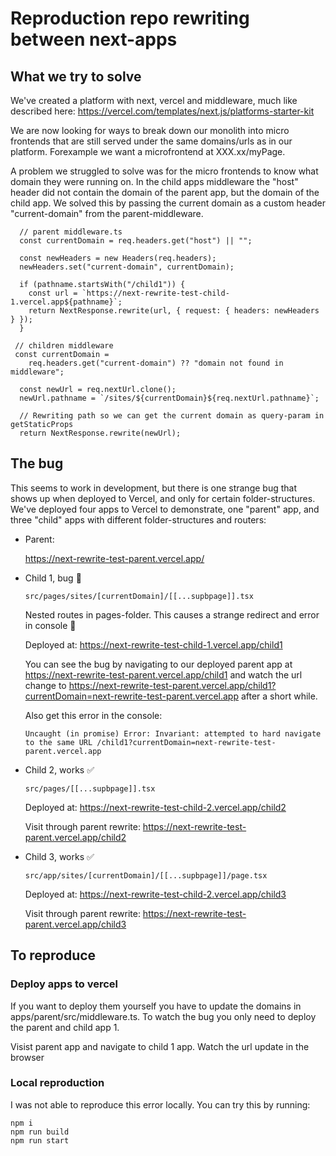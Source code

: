 # Reproduction repo rewriting between next-apps
## What we try to solve
We've created a platform with next, vercel and middleware, much like described here: https://vercel.com/templates/next.js/platforms-starter-kit

We are now looking for ways to break down our monolith into micro frontends that are still served under the same domains/urls as in our platform. Forexample we want a microfrontend at XXX.xx/myPage.

A problem we struggled to solve was for the micro frontends to know what domain they were running on. In the child apps middleware the "host" header did not contain the domain of the parent app, but the domain of the child app. We solved this by passing the current domain as a custom header "current-domain" from the parent-middleware. 

```
  // parent middleware.ts
  const currentDomain = req.headers.get("host") || "";

  const newHeaders = new Headers(req.headers);
  newHeaders.set("current-domain", currentDomain);

  if (pathname.startsWith("/child1")) {
    const url = `https://next-rewrite-test-child-1.vercel.app${pathname}`;
    return NextResponse.rewrite(url, { request: { headers: newHeaders } });
  }
```

```
 // children middleware
 const currentDomain =
    req.headers.get("current-domain") ?? "domain not found in middleware";

  const newUrl = req.nextUrl.clone();
  newUrl.pathname = `/sites/${currentDomain}${req.nextUrl.pathname}`;

  // Rewriting path so we can get the current domain as query-param in getStaticProps
  return NextResponse.rewrite(newUrl);
```

## The bug
This seems to work in development, but there is one strange bug that shows up when deployed to Vercel, and only for certain folder-structures. We've deployed four apps to Vercel to demonstrate, one "parent" app, and three "child" apps with different folder-structures and routers:

- Parent: 
  
  https://next-rewrite-test-parent.vercel.app/
- Child 1, bug 🐛
  
  `src/pages/sites/[currentDomain]/[[...supbpage]].tsx`
  
  Nested routes in pages-folder. This causes a strange redirect and error in console 🐛

  Deployed at: https://next-rewrite-test-child-1.vercel.app/child1
  
  You can see the bug by navigating to our deployed parent app at https://next-rewrite-test-parent.vercel.app/child1 and watch the url change to https://next-rewrite-test-parent.vercel.app/child1?currentDomain=next-rewrite-test-parent.vercel.app after a short while.
  
  Also get this error in the console:
  ```
  Uncaught (in promise) Error: Invariant: attempted to hard navigate to the same URL /child1?currentDomain=next-rewrite-test-parent.vercel.app
  ```

- Child 2, works ✅
  
  `src/pages/[[...supbpage]].tsx`

  Deployed at: https://next-rewrite-test-child-2.vercel.app/child2
  
  Visit through parent rewrite: https://next-rewrite-test-parent.vercel.app/child2
  

- Child 3, works ✅
  
  `src/app/sites/[currentDomain]/[[...supbpage]]/page.tsx`

  Deployed at: https://next-rewrite-test-child-2.vercel.app/child3
  
  Visit through parent rewrite: https://next-rewrite-test-parent.vercel.app/child3
  

## To reproduce

### Deploy apps to vercel
If you want to deploy them yourself you have to update the domains in apps/parent/src/middleware.ts. To watch the bug you only need to deploy the parent and child app 1.

Visist parent app and navigate to child 1 app. Watch the url update in the browser

### Local reproduction
I was not able to reproduce this error locally. You can try this by running:
```
npm i
npm run build
npm run start
```